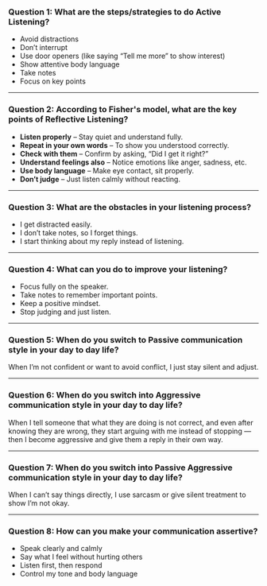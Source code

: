 
### Question 1: What are the steps/strategies to do Active Listening?

* Avoid distractions
* Don’t interrupt
* Use door openers (like saying “Tell me more” to show interest)
* Show attentive body language
* Take notes
* Focus on key points

---

### Question 2: According to Fisher's model, what are the key points of Reflective Listening?

* **Listen properly** – Stay quiet and understand fully.
* **Repeat in your own words** – To show you understood correctly.
* **Check with them** – Confirm by asking, “Did I get it right?”
* **Understand feelings also** – Notice emotions like anger, sadness, etc.
* **Use body language** – Make eye contact, sit properly.
* **Don’t judge** – Just listen calmly without reacting.

---

### Question 3: What are the obstacles in your listening process?

* I get distracted easily.
* I don’t take notes, so I forget things.
* I start thinking about my reply instead of listening.

---

### Question 4: What can you do to improve your listening?

* Focus fully on the speaker.
* Take notes to remember important points.
* Keep a positive mindset.
* Stop judging and just listen.

---

### Question 5: When do you switch to Passive communication style in your day to day life?

When I’m not confident or want to avoid conflict, I just stay silent and adjust.

---

### Question 6: When do you switch into Aggressive communication style in your day to day life?

When I tell someone that what they are doing is not correct, and even after knowing they are wrong, they start arguing with me instead of stopping — then I become aggressive and give them a reply in their own way.

---

### Question 7: When do you switch into Passive Aggressive communication style in your day to day life?

When I can’t say things directly, I use sarcasm or give silent treatment to show I’m not okay.

---

### Question 8: How can you make your communication assertive?

* Speak clearly and calmly
* Say what I feel without hurting others
* Listen first, then respond
* Control my tone and body language
